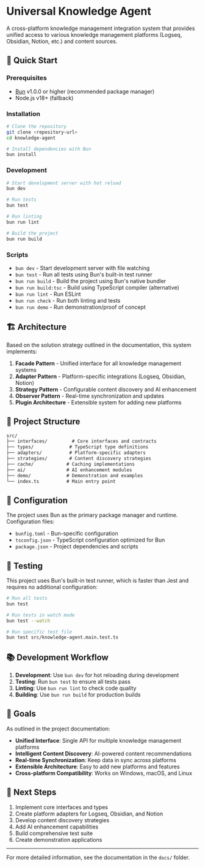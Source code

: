 # Universal Knowledge Agent

A cross-platform knowledge management integration system that provides unified access to various knowledge management platforms (Logseq, Obsidian, Notion, etc.) and content sources.

## 🚀 Quick Start

### Prerequisites

- [Bun](https://bun.sh/) v1.0.0 or higher (recommended package manager)
- Node.js v18+ (fallback)

### Installation

```bash
# Clone the repository
git clone <repository-url>
cd knowledge-agent

# Install dependencies with Bun
bun install
```

### Development

```bash
# Start development server with hot reload
bun dev

# Run tests
bun test

# Run linting
bun run lint

# Build the project
bun run build
```

### Scripts

- `bun dev` - Start development server with file watching
- `bun test` - Run all tests using Bun's built-in test runner
- `bun run build` - Build the project using Bun's native bundler
- `bun run build:tsc` - Build using TypeScript compiler (alternative)
- `bun run lint` - Run ESLint
- `bun run check` - Run both linting and tests
- `bun run demo` - Run demonstration/proof of concept

## 🏗️ Architecture

Based on the solution strategy outlined in the documentation, this system implements:

1. **Facade Pattern** - Unified interface for all knowledge management systems
2. **Adapter Pattern** - Platform-specific integrations (Logseq, Obsidian, Notion)
3. **Strategy Pattern** - Configurable content discovery and AI enhancement
4. **Observer Pattern** - Real-time synchronization and updates
5. **Plugin Architecture** - Extensible system for adding new platforms

## 📁 Project Structure

```txt
src/
├── interfaces/         # Core interfaces and contracts
├── types/             # TypeScript type definitions
├── adapters/          # Platform-specific adapters
├── strategies/        # Content discovery strategies
├── cache/            # Caching implementations
├── ai/               # AI enhancement modules
├── demo/             # Demonstration and examples
└── index.ts          # Main entry point
```

## 🔧 Configuration

The project uses Bun as the primary package manager and runtime. Configuration files:

- `bunfig.toml` - Bun-specific configuration
- `tsconfig.json` - TypeScript configuration optimized for Bun
- `package.json` - Project dependencies and scripts

## 🧪 Testing

This project uses Bun's built-in test runner, which is faster than Jest and requires no additional configuration:

```bash
# Run all tests
bun test

# Run tests in watch mode
bun test --watch

# Run specific test file
bun test src/knowledge-agent.main.test.ts
```

## 📚 Development Workflow

1. **Development**: Use `bun dev` for hot reloading during development
2. **Testing**: Run `bun test` to ensure all tests pass
3. **Linting**: Use `bun run lint` to check code quality
4. **Building**: Use `bun run build` for production builds

## 🎯 Goals

As outlined in the project documentation:

- **Unified Interface**: Single API for multiple knowledge management platforms
- **Intelligent Content Discovery**: AI-powered content recommendations
- **Real-time Synchronization**: Keep data in sync across platforms
- **Extensible Architecture**: Easy to add new platforms and features
- **Cross-platform Compatibility**: Works on Windows, macOS, and Linux

## 📝 Next Steps

1. Implement core interfaces and types
2. Create platform adapters for Logseq, Obsidian, and Notion
3. Develop content discovery strategies
4. Add AI enhancement capabilities
5. Build comprehensive test suite
6. Create demonstration applications

---

For more detailed information, see the documentation in the `docs/` folder.
